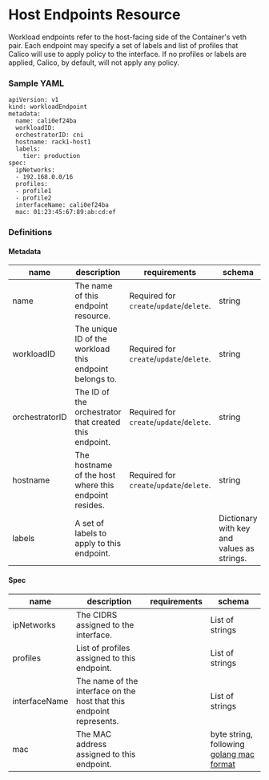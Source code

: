 # Host Endpoints Resource
Workload endpoints refer to the host-facing side of the Container's veth pair. Each endpoint may specify a set of labels and list of profiles that Calico will use to apply policy to the interface.  If no profiles or labels are applied, Calico, by default, will not apply any policy.

### Sample YAML
```
apiVersion: v1
kind: workloadEndpoint
metadata:
  name: cali0ef24ba
  workloadID:
  orchestratorID: cni
  hostname: rack1-host1
  labels:
    tier: production
spec:
  ipNetworks:
  - 192.168.0.0/16
  profiles:
  - profile1
  - profile2
  interfaceName: cali0ef24ba
  mac: 01:23:45:67:89:ab:cd:ef
```

### Definitions
#### Metadata
| name           | description                                                | requirements                             | schema |
|----------------|------------------------------------------------------------|------------------------------------------|--------|
| name           | The name of this endpoint resource.                        | Required for `create`/`update`/`delete`. | string |
| workloadID     | The unique ID of the workload this endpoint belongs to.    | Required for `create`/`update`/`delete`. | string |
| orchestratorID | The ID of the orchestrator that created this endpoint.     | Required for `create`/`update`/`delete`. | string |
| hostname       | The hostname of the host where this endpoint resides.      | Required for `create`/`update`/`delete`. | string |
| labels         | A set of labels to apply to this endpoint.                 |      | Dictionary with key and values as strings. |

#### Spec
| name          | description                                             | requirements                | schema          |
|---------------|---------------------------------------------------------|-----------------------------|-----------------|
| ipNetworks    | The CIDRS assigned to the interface. | | List of strings |
| profiles      | List of profiles assigned to this endpoint. |                          | List of strings |
| interfaceName | The name of the interface on the host that this endpoint represents. | | List of strings |
| mac           | The MAC address assigned to this endpoint. | | byte string, following [golang mac format](https://golang.org/pkg/net/#ParseMAC) |
